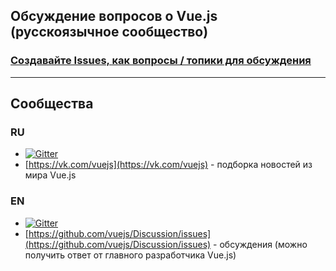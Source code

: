 ## Обсуждение вопросов о Vue.js (русскоязычное сообщество)

### [Создавайте Issues, как вопросы / топики для обсуждения](https://github.com/vuejs-ru/Discussion/issues)

---

## Сообщества

### RU
* [![Gitter](https://badges.gitter.im/Join%20Chat.svg)](https://gitter.im/vuejs-ru/Discussion)
* [https://vk.com/vuejs](https://vk.com/vuejs) - подборка новостей из мира Vue.js

### EN
* [![Gitter](https://badges.gitter.im/Join%20Chat.svg)](https://gitter.im/yyx990803/vue)
* [https://github.com/vuejs/Discussion/issues](https://github.com/vuejs/Discussion/issues) - обсуждения (можно получить ответ от главного разработчика Vue.js)
